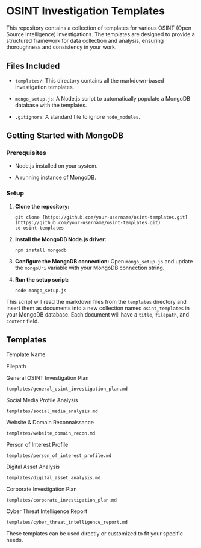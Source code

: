 # OSINT Investigation Templates

This repository contains a collection of templates for various OSINT (Open Source Intelligence) investigations. The templates are designed to provide a structured framework for data collection and analysis, ensuring thoroughness and consistency in your work.

## Files Included

-   `templates/`: This directory contains all the markdown-based investigation templates.
    
-   `mongo_setup.js`: A Node.js script to automatically populate a MongoDB database with the templates.
    
-   `.gitignore`: A standard file to ignore `node_modules`.
    

## Getting Started with MongoDB

### Prerequisites

-   Node.js installed on your system.
    
-   A running instance of MongoDB.
    

### Setup

1.  **Clone the repository:**
    
    ```
    git clone [https://github.com/your-username/osint-templates.git](https://github.com/your-username/osint-templates.git)
    cd osint-templates
    
    ```
    
2.  **Install the MongoDB Node.js driver:**
    
    ```
    npm install mongodb
    
    ```
    
3.  **Configure the MongoDB connection:** Open `mongo_setup.js` and update the `mongoUri` variable with your MongoDB connection string.
    
4.  **Run the setup script:**
    
    ```
    node mongo_setup.js
    
    ```
    

This script will read the markdown files from the `templates` directory and insert them as documents into a new collection named `osint_templates` in your MongoDB database. Each document will have a `title`, `filepath`, and `content` field.

## Templates

Template Name

Filepath

General OSINT Investigation Plan

`templates/general_osint_investigation_plan.md`

Social Media Profile Analysis

`templates/social_media_analysis.md`

Website & Domain Reconnaissance

`templates/website_domain_recon.md`

Person of Interest Profile

`templates/person_of_interest_profile.md`

Digital Asset Analysis

`templates/digital_asset_analysis.md`

Corporate Investigation Plan

`templates/corporate_investigation_plan.md`

Cyber Threat Intelligence Report

`templates/cyber_threat_intelligence_report.md`

These templates can be used directly or customized to fit your specific needs.
